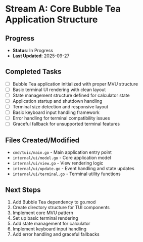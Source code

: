 # Stream A: Core Bubble Tea Application Structure

## Progress
- **Status**: In Progress
- **Last Updated**: 2025-09-27

## Completed Tasks
- [ ] Bubble Tea application initialized with proper MVU structure
- [ ] Basic terminal UI rendering with clean layout
- [ ] State management structure defined for calculator state
- [ ] Application startup and shutdown handling
- [ ] Terminal size detection and responsive layout
- [ ] Basic keyboard input handling framework
- [ ] Error handling for terminal compatibility issues
- [ ] Graceful fallback for unsupported terminal features

## Files Created/Modified
- `cmd/tuic/main.go` - Main application entry point
- `internal/ui/model.go` - Core application model
- `internal/ui/view.go` - View rendering logic
- `internal/ui/update.go` - Event handling and state updates
- `internal/ui/terminal.go` - Terminal utility functions

## Next Steps
1. Add Bubble Tea dependency to go.mod
2. Create directory structure for TUI components
3. Implement core MVU pattern
4. Set up basic terminal rendering
5. Add state management for calculator
6. Implement keyboard input handling
7. Add error handling and graceful fallbacks